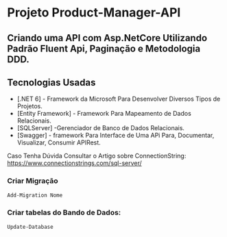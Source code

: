 # Projeto Product-Manager-API
## Criando uma API com Asp.NetCore Utilizando Padrão Fluent Api, Paginação e Metodologia DDD. 

## Tecnologias Usadas

- [.NET 6] - Framework da Microsoft Para Desenvolver Diversos Tipos de Projetos.
- [Entity Framework] - Framework Para Mapeamento de Dados Relacionais.
- [SQLServer] -Gerenciador de Banco de Dados Relacionais.
- [Swagger] - framework Para Interface de Uma APi Para, Documentar, Visualizar, Consumir APIRest.


Caso Tenha Dúvida Consultar o Artigo sobre ConnectionString:
https://www.connectionstrings.com/sql-server/


### Criar Migração
```sh
Add-Migration Nome
```

### Criar tabelas do Bando de Dados:

```sh
Update-Database
```


